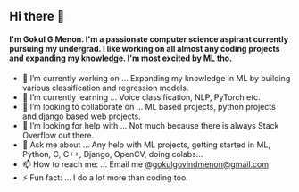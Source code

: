 ## Hi there 👋

#### I'm Gokul G Menon. I'm a passionate computer science aspirant currently pursuing my undergrad. I like working on all almost any coding projects and expanding my knowledge. I'm most excited by ML tho.

- 🔭 I’m currently working on ... Expanding my knowledge in ML by building various classification and regression models.
- 🌱 I’m currently learning ... Voice classification, NLP, PyTorch etc.
- 👯 I’m looking to collaborate on ... ML based projects, python projects and django based web projects.
- 🤔 I’m looking for help with ... Not much because there is always Stack Overflow out there.
- 💬 Ask me about ... Any help with ML projects, getting started in ML, Python, C, C++, Django, OpenCV, doing colabs...
- 📫 How to reach me: ... Email me @gokulgovindmenon@gmail.com
- ⚡ Fun fact: ... I do a lot more than coding too.
